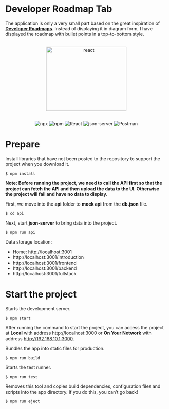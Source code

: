 # Developer Roadmap Tab
The application is only a very small part based on the great inspiration of [**Developer Roadmaps**](https://roadmap.sh/). Instead of displaying it in diagram form, I have displayed the roadmap with bullet points in a top-to-bottom style.

<div align="center">
<br>
<img src="https://upload.wikimedia.org/wikipedia/commons/thumb/a/a7/React-icon.svg/2300px-React-icon.svg.png" alt="react" width="250" height="200">
<br>
<br>

![npx](https://badgen.net/badge/npx/9.6.7?labelColor=blue&color=black)
![npm](https://badgen.net/badge/npm/9.6.7?labelColor=blue&color=black)
![React](https://badgen.net/badge/React/18.2.0?labelColor=blue&color=black)
![json-server](https://badgen.net/badge/json-server/%5E0.17.3?labelColor=blue&color=black)
![Postman](https://badgen.net/badge/Postman/v10.17.4?labelColor=blue&color=black)

</div>

# Prepare
Install libraries that have not been posted to the repository to support the project when you download it.
```
$ npm install
```

**Note: Before running the project, we need to call the API first so that the project can fetch the API and then upload the data to the UI. Otherwise the project will fail and have no data to display.**

First, we move into the **api** folder to **mock api** from the **db.json** file.
```
$ cd api
```

Next, start **json-server** to bring data into the project.
```
$ npm run api
```

Data storage location:
- Home: http://localhost:3001
- http://localhost:3001/introduction
- http://localhost:3001/frontend
- http://localhost:3001/backend
- http://localhost:3001/fullstack

# Start the project
Starts the development server.
```
$ npm start
```

After running the command to start the project, you can access the project at **Local** with address http://localhost:3000 or **On Your Network** with address http://192.168.10.1:3000.

Bundles the app into static files for production.
```
$ npm run build
```

Starts the test runner.
```
$ npm run test
```

Removes this tool and copies build dependencies, configuration files and scripts into the app directory. If you do this, you can’t go back!
```
$ npm run eject
```
